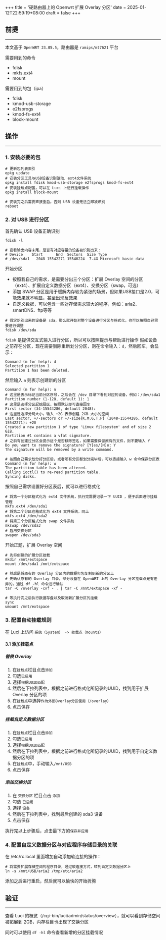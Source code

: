 +++
title = '硬路由器上的 Openwrt 扩展 Overlay 分区'
date = 2025-01-12T22:59:19+08:00
draft = false
+++

## 前提
---
本文基于 `OpenWRT 23.05.5`，路由器是 `ramips/mt7621` 平台

需要用到的命令

- fdisk
- mkfs.ext4
- mount

需要用到的包（ipa）
- fdisk
- kmod-usb-storage
- e2fsprogs
- kmod-fs-ext4
- block-mount

## 操作
---
### 1. 安装必要的包

```shell
# 更新包列表索引
opkg update
# 安装分区工具与USB设备识别驱动、ext4文件系统
opkg install fdisk kmod-usb-storage e2fsprogs kmod-fs-ext4
# 安装挂载点配置，可以在 Luci 上进行挂载操作
opkg install block-mount

# 安装完之后需要直接重启，否则 USB 设备无法立即被识别
reboot
```

### 2. 对 USB 进行分区

首先确认 USB 设备正确识别

```shell
fdisk -l

# 查看输出内容末尾，是否有对应容量的设备被识别出来：
# Device    Start      End  Sectors  Size Type
# /dev/sda1   2048 15542271 15540224  7.4G Microsoft basic data
```

开始分区
- 按照我自己的需求，是需要分出三个分区：扩展 Overlay 空间的分区（ext4）、扩展自定义数据分区（ext4）、交换分区（swap，可选）
- 添加 SWAP 分区是用于缓解内存较为紧张的场景，但如果USB接口是2.0，可能效果就不明显，甚至出现反效果
- 自定义数据，可以包含一些对存储需求较大的程序，例如：aria2、smartDNS、ftp等等

```shell
# 假定识别出来的设备是 sda，那么就开始对整个设备进行分区与格式化，也可以按照自己需要进行调整
fdisk /dev/sda
```

`fdisk` 是提供交互式输入进行分区，所以可以按照提示与帮助进行操作
假如设备之前存在分区，现在需要删除重新划分分区，则在命令输入：`d`，然后回车，会显示：
```shell
Command (m for help): d
Selected partition 1
Partition 1 has been deleted.
```

然后输入 `n` 则表示创建新的分区

```shell
Command (m for help): n
# 这里是表示标记当前分区序号，之后会在 /dev 目录下看到对应的设备，例如：/dev/sda1
Partition number (1-128, default 1): 1
# 这里是选择分区起始扇区，按照默认即可直接回车
First sector (34-15544286, default 2048):
# 这里是选择分局大小，输入 +2G 表示创建 2GB 大小的空间
Last sector, +/-sectors or +/-size{K,M,G,T,P} (2048-15544286, default 15542271): +2G
Created a new partition 1 of type 'Linux filesystem' and of size 2 GiB.
Partition #1 contains a vfat signature.
# 之前有创建过分区会提示这个是否移除签名，如果需要保留原有的文件，则不要输入 Y
Do you want to remove the signature? [Y]es/[N]o: Y
The signature will be removed by a write command.

# 按照自己需求划分好分区后，或者所有分区都划分完毕后，可以直接输入 w 命令保存分区表
Command (m for help): w
The partition table has been altered.
Calling ioctl() to re-read partition table.
Syncing disks.
```

按照自己需求设置好分区表后，就可以进行格式化

```shell
# 将第一个分区格式化为 ext4 文件系统，执行完需要记录一下 UUID ，便于后面进行挂载管理
mkfs.ext4 /dev/sda1
# 将第二个分区也格式化为 ext4 文件系统，同上
mkfs.ext4 /dev/sda2
# 将第三个分区格式化为 swap 文件系统
mkswap /dev/sda3
# 启用交换分区
swapon /dev/sda3
```

开始正题，扩展 Overlay 空间

```shell
# 先将创建的扩展分区挂载
mkdir /mnt/extspace
mount /dev/sda1 /mnt/extspace

# 然后是将原有的 Overlay 分区内的数据打包复制到新的分区上
# 先确认原有的 Overlay 目录，部分设备在 OpenWRT 上的 Overlay 分区挂载点是有差异的，通过 df -hl 命令进行确认
tar -C /overlay -cvf - . | tar -C /mnt/extspace -xf -

# 等执行完之后执行数据存盘以及取消新扩展分区的挂载
sync
umount /mnt/extspace
```

### 3. 配置自动挂载规则

在 Luci 上访问 `系统（System） -> 挂载点（mounts）`

#### 3.1 添加挂载点

##### 替换 Overlay
1. 在`挂载点`栏目点击`添加`
2. 勾选`已启用`
3. 选择`根据UUID匹配`
4. 然后在下拉列表中，根据之前进行格式化所记录的UUID，找到用于扩展 Overlay 分区的项
5. 在`挂载点`中选择`作为外部Overlay分区使用（/overlay）`
6. 点击保存

##### 挂载自定义数据分区
1. 在`挂载点`栏目点击`添加`
2. 勾选`已启用`
3. 选择`根据UUID匹配`
4. 然后在下拉列表中，根据之前进行格式化所记录的UUID，找到用于自定义数据分区的项
5. 在`挂载点`中，手动输入`/mnt/USB`
6. 点击保存

##### 添加交换分区

1. 在 `交换分区` 栏目点击 `添加`
2. 勾选 `已启用`
3. 选择 `设备`
4. 然后在下拉列表中，找到最后创建的 sda3 设备
6. 点击保存

执行完以上步骤后，点击最下方的`保存并应用`

### 4. 配置自定义数据分区与对应程序存储目录的关联

在 /etc/rc.local 里面增加自动添加软连接的操作：

```shell
# 将需要扩展存储空间的程序目录，通过软连接方式，转到自定义数据分区上
ln -s /mnt/USB/aria2 /tmp/etc/aria2
```

添加之后进行重启，然后就可以愉快的开始折腾

## 验证
---

查看 Luci 的概览（/cgi-bin/luci/admin/status/overview），就可以看到存储空间被拓展到 2GB，内存栏目也出现了交换分区

同时可以使用 `df -hl` 命令查看新增的分区挂载情况